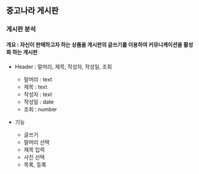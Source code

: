 ## 중고나라 게시판
### 게시판 분석

#### 개요 : 자신이 판매하고자 하는 상품을 게시판의 글쓰기를 이용하여 커뮤니케이션을 활성화 하는 게시판  
+ Header : 말머리, 제목, 작성자, 작성일, 조회

  + 말머리 : text
  + 제목 : text
  + 작성자 : text
  + 작성일 : date
  + 조회 : number

+ 기능
  + 글쓰기
  + 말머리 선택
  + 제목 입력
  + 사진 선택
  + 목록, 등록
   
